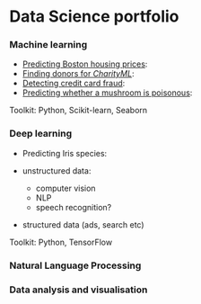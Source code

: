 # Data Science portfolio

### Machine learning

- [Predicting Boston housing prices](https://github.com/LauraCollard/boston_housing):
- [Finding donors for *CharityML*](https://github.com/LauraCollard/finding_donors_for_charity):
- [Detecting credit card fraud](https://github.com/LauraCollard/data_science_portfolio/tree/master/credit_card_fraud):
- [Predicting whether a mushroom is poisonous](https://github.com/LauraCollard/data_science_portfolio/tree/master/poisonous_mushrooms): 

Toolkit: Python, Scikit-learn, Seaborn

### Deep learning
- Predicting Iris species:

- unstructured data:
  - computer vision
  - NLP
  - speech recognition?
- structured data (ads, search etc)

Toolkit: Python, TensorFlow

### Natural Language Processing

### Data analysis and visualisation
